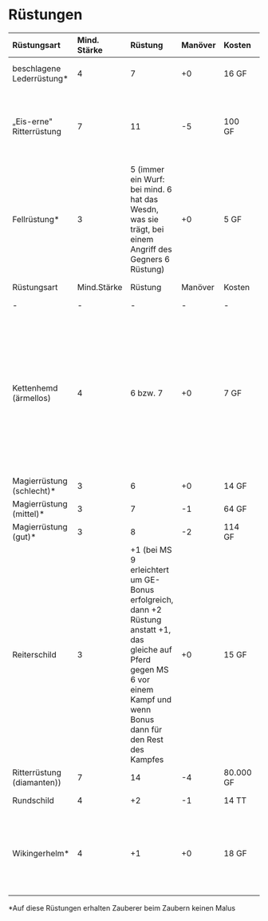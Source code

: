 # Rüstungen

| Rüstungsart | Mind. Stärke | Rüstung | Manöver | Kosten | Kg | Häufigkeit | Besonderes |
| :--- | :--- | :--- | :--- | :--- | :--- | :--- | :--- |
| beschlagene Lederrüstung\* | 4 | 7 | +0 | 16 GF | 14 | mittel | teilweise mit Eisen beschlagen |
| „Eis-erne" Ritterrüstung | 7 | 11 | -5 | 100 GF | 50 | extrem selten \(in Norvlie im Tumtrah-Reich mittlere Häufigkeit\) |  |
| Fellrüstung\* | 3 | 5 \(immer ein Wurf: bei mind. 6 hat das Wesdn, was sie trägt, bei einem Angriff des Gegners 6 Rüstung\) | +0 | 5 GF | 7 | mittel |  |
| Rüstungsart | Mind.Stärke | Rüstung | Manöver | Kosten | Gewicht in Kg |  |  |
| - | - | - | - | - | - |  |  |
| Kettenhemd \(ärmellos\) | 4 | 6 bzw. 7 | +0 | 7 GF | 12 |  | nach Kauf einmal würfeln: 5 oder weniger auf Würfel -&gt; 6 Rüstung \(schlechtes Kettenhemd\), bei 6 oder mehr auf Würfel -&gt; 7 Rüstung \(gutes Kettenhemd\), es sei denn es wird auf Arme des Trägers gezielt |
| Magierrüstung \(schlecht\)\* | 3 | 6 | +0 | 14 GF | 8 | selten |  |
| Magierrüstung \(mittel\)\* | 3 | 7 | -1 | 64 GF | 10 | sehe selten |  |
| Magierrüstung \(gut\)\* | 3 | 8 | -2 | 114 GF | 12 | extrem selten |  |
| Reiterschild | 3 | +1 \(bei MS 9 erleichtert um GE-Bonus erfolgreich, dann +2 Rüstung anstatt +1, das gleiche auf Pferd gegen MS 6 vor einem Kampf und wenn Bonus dann für den Rest des Kampfes | +0 | 15 GF | 4 | selten |  |
| Ritterrüstung \(diamanten\)\) | 7 | 14 | -4 | 80.000 GF | 40 | extrem selten |  |
| Rundschild | 4 | +2 | -1 | 14 TT | 9 | eher häufig |  |
| Wikingerhelm\* | 4 | +1 | +0 | 18 GF | 2,5 | selten - sehr selten | kooperiert mit anderen Rüstungen, einschüchternd und Autorität ausstrahlend: +1 auf Einflussnahme |

\*Auf diese Rüstungen erhalten Zauberer beim Zaubern keinen Malus

